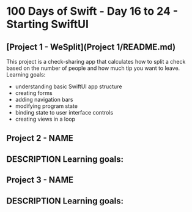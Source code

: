 # 100 Days of Swift - Day 16 to 24 - Starting SwiftUI

## [Project 1 - WeSplit](Project 1/README.md)
This project is a check-sharing app that calculates how to split a check based on the number of people and how much tip you want to leave.
Learning goals:
- understanding basic SwiftUI app structure
- creating forms
- adding navigation bars
- modifying program state
- binding state to user interface controls
- creating views in a loop

## Project 2 - NAME
DESCRIPTION
Learning goals:
- 

## Project 3 - NAME
DESCRIPTION
Learning goals:
- 
